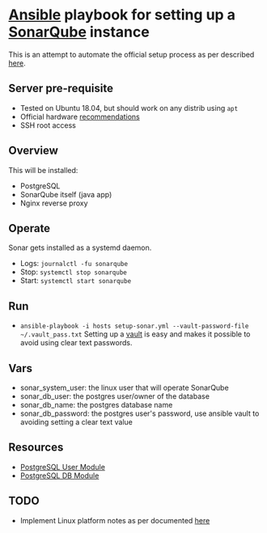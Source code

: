 # [Ansible](https://www.ansible.com/overview/how-ansible-works) playbook for setting up a [SonarQube](https://docs.sonarqube.org/latest/) instance

This is an attempt to automate the official setup process as per described [here](https://docs.sonarqube.org/latest/setup/install-server/).

## Server pre-requisite
* Tested on Ubuntu 18.04, but should work on any distrib using `apt`
* Official hardware [recommendations](https://docs.sonarqube.org/latest/requirements/requirements/)
* SSH root access

## Overview
This will be installed:
- PostgreSQL
- SonarQube itself (java app)
- Nginx reverse proxy

## Operate
Sonar gets installed as a systemd daemon.
- Logs: `journalctl -fu sonarqube`
- Stop: `systemctl stop sonarqube`
- Start: `systemctl start sonarqube`

## Run
- `ansible-playbook -i hosts setup-sonar.yml --vault-password-file ~/.vault_pass.txt`
Setting up a [vault](https://docs.ansible.com/ansible/latest/user_guide/playbooks_vault.html#single-encrypted-variable)
is easy and makes it possible to avoid using clear text passwords.

## Vars
- sonar_system_user: the linux user that will operate SonarQube
- sonar_db_user: the postgres user/owner of the database
- sonar_db_name: the postgres database name
- sonar_db_password: the postgres user's password, use ansible vault to
avoiding setting a clear text value

## Resources
- [PostgreSQL User Module](https://docs.ansible.com/ansible/latest/modules/postgresql_user_module.html)
- [PostgreSQL DB Module](https://docs.ansible.com/ansible/latest/modules/postgresql_db_module.html)

## TODO
- Implement Linux platform notes as per documented [here](https://docs.sonarqube.org/latest/requirements/requirements/)
